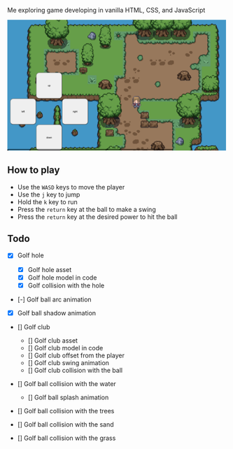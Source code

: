 Me exploring game developing in vanilla HTML, CSS, and JavaScript

<img src="./screenshot.png" alt="screenshot" width="500"/>

## How to play

- Use the `WASD` keys to move the player
- Use the `j` key to jump
- Hold the `k` key to run
- Press the `return` key at the ball to make a swing
- Press the `return` key at the desired power to hit the ball

## Todo

- [x] Golf hole

  - [x] Golf hole asset
  - [x] Golf hole model in code
  - [x] Golf collision with the hole

- [-] Golf ball arc animation
- [x] Golf ball shadow animation

- [] Golf club

  - [] Golf club asset
  - [] Golf club model in code
  - [] Golf club offset from the player
  - [] Golf club swing animation
  - [] Golf club collision with the ball

- [] Golf ball collision with the water
  - [] Golf ball splash animation
- [] Golf ball collision with the trees
- [] Golf ball collision with the sand
- [] Golf ball collision with the grass
